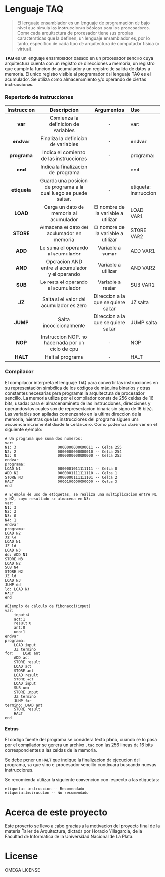 # Lenguaje TAQ
> El lenguaje ensamblador es un lenguaje de programación de bajo nivel que simula las instrucciones básicas para los procesadores. Como cada arquitectura de procesador tiene sus propias caractersticas que la definen, un lenguaje ensamblador es, por lo tanto, específico de cada tipo de arquitectura de computador física (o virtual).

**TAQ** es un lenguaje ensamblador basado en un procesador sencillo cuya arquitectura cuenta con un registro de direcciones a memoria, un registro que cumple la funcion de acumulador y un registro de salida de datos a memoria.
El unico registro visible al programador del lenguaje TAQ es el acumulador. Se utiliza como almacenamiento y/o operando de ciertas instrucciones.

### Repertorio de instrucciones
| Instruccion |                      Descripcion                                |              Argumentos             | Uso                   |
|:-----------:|:---------------------------------------------------------------:|:-----------------------------------:|:----------------------|
| **var**     | Comienza la definicion de variables                             | -                                   | var:                  |
| **endvar**  | Finaliza la definicion de variables                             | -                                   | endvar                |
| **programa**| Indica el comienzo de las instrucciones                         | -                                   | programa:             |
| **end**     | Indica la finalizacion del programa                             | -                                   | end                   |
| **etiqueta**| Guarda una posicion de programa a la cual luego se puede saltar.| -                                   | etiqueta: instruccion |
| **LOAD**    | Carga un dato de memoria al acumulador                          | El nombre de la variable a utilizar | LOAD VAR1             |
| **STORE**   | Almacena el dato del aculumador en memoria                      | El nombre de la variable a utilizar | STORE VAR2            |
| **ADD**     | Le suma el operando al acumulador                               | Variable a sumar                    | ADD VAR1              |
| **AND**     | Operacion AND entre el acumulador y el operando                 | Variable a utilizar                 | AND VAR2              |
| **SUB**     | Le resta el operando al acumulador                              | Variable a restar                   | SUB VAR1              |
| **JZ**      | Salta si el valor del acumulador es zero                        | Direccion a la que se quiere saltar | JZ salta              |
| **JUMP**    | Salta incodicionalmente                                         | Direccion a la que se quiere saltar | JUMP salta            |
| **NOP**     | Instruccion NOP, no hace nada por un ciclo de cpu               | -                                   | NOP                   |
| **HALT**    | Halt al programa                                                | -                                   | HALT                  |

### Compilador
El compilador interpreta el lenguaje TAQ para convertir las instrucciones en su representación simbólica de los códigos de máquina binarios y otras constantes necesarias para programar la arquitectura de procesador sencillo.
La memoria utiliza por el compilador consta de 256 celdas de 16 bits, usadas para el almacenamineto de las instrucciones, direcciones y operandos(los cuales son de representacion binaria sin signo de 16 bits).
Las variables son apiladas comenzando en la ultima direccion de la memoria, mientras que las instrucciones del programa siguen una secuencia incremental desde la celda cero. Como podemos observar en el siguiente ejemplo:
```
# Un programa que suma dos numeros:
var:
N1: 3                   0000000000000011 -- Celda 255
N2: 2                   0000000000000010 -- Celda 254
N3: 0                   0000000000000000 -- Celda 253
endvar
programa:
LOAD N1                 0000001011111111 -- Celda 0
ADD N2                  0000001111111110 -- Celda 1
STORE N3                0000000111111101 -- Celda 2
HALT                    0000100000000000 -- Celda 3
end
```

```
# Ejemplo de uso de etiquetas, se realiza una multiplicacion entre N1 y N2, cuyo resultado se almacena en N3:
var:
N1: 3
N2: 2
N3: 0
N4: 1
endvar
programa:
LOAD N2
JZ ld
LOAD N1
JZ ld
LOAD N3
dd: ADD N1
STORE N3
LOAD N2
SUB N4
STORE N2
JZ ld
LOAD N3
JUMP dd
ld: LOAD N3
HALT
end
```
```
#Ejemplo de cálculo de fibonacci(input)
var:
    input:8
    act:1
    result:0
    ant:0
    uno:1
endvar
programa:
    LOAD input
    JZ termino
for:    LOAD ant
    ADD act
    STORE result
    LOAD act
    STORE ant
    LOAD result
    STORE act
    LOAD input
    SUB uno
    STORE input
    JZ termino
    JUMP for
termino: LOAD ant
	STORE result 
	HALT
end
```

#### Extras
El codigo fuente del programa se considera texto plano, cuando se lo pasa por el compilador se genera un archivo `.taq` con las 256 lineas de 16 bits correspondientes a las celdas de la memoria.

Se debe poner un `HALT` que indique la finalizacion de ejecucion del programa, ya que sino el procesador sencillo continuara buscando nuevas instrucciones.

Se recomienda utilizar la siguiente convencion con respecto a las etiquetas:
```
etiqueta: instruccion -- Recomendado
etiqueta:instruccion -- No recomendado
```

# Acerca de este proyecto
Este proyecto se llevo a cabo gracias a la motivacion del proyecto final de la materia Taller de Arquitectura, dictada por Horacio Villagarcia, de la Facultad de Informatica de la Universidad Nacional de La Plata.

# License
OMEGA LICENSE

